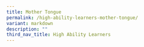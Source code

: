 ```yaml
---
title: Mother Tongue
permalink: /high-ability-learners-mother-tongue/
variant: markdown
description: ""
third_nav_title: High Ability Learners
---
```

